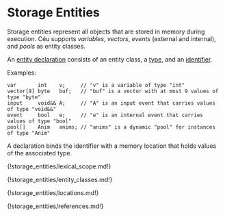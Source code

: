 # Storage Entities

Storage entities represent all objects that are stored in memory during
execution.
Céu supports *variables*, *vectors*, *events* (external and internal), and
*pools* as entity classes.

An [entity declaration](../statements/#declarations) consists of an entity
class, a [type](../types/#types), and an [identifier](../lexical_rules/#identifiers).

Examples:

```ceu
var       int    v;     // "v" is a variable of type "int"
vector[9] byte   buf;   // "buf" is a vector with at most 9 values of type "byte"
input     void&& A;     // "A" is an input event that carries values of type "void&&"
event     bool   e;     // "e" is an internal event that carries values of type "bool"
pool[]    Anim   anims; // "anims" is a dynamic "pool" for instances of type "Anim"
```

A declaration binds the identifier with a memory location that holds values of
the associated type.

{!storage_entities/lexical_scope.md!}

{!storage_entities/entity_classes.md!}

{!storage_entities/locations.md!}

{!storage_entities/references.md!}
